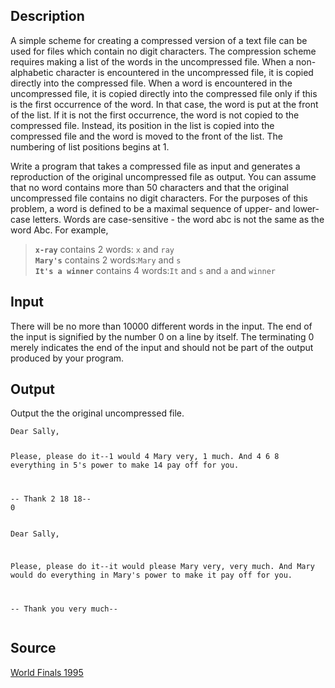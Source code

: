 <h2>Description</h2><p>A simple scheme for creating a compressed version of a text file can be used for files which contain no digit characters. The compression scheme requires making a list of the words in the uncompressed file. When a non-alphabetic character is encountered in the uncompressed file, it is copied directly into the compressed file. When a word is encountered in the uncompressed file, it is copied directly into the compressed file only if this is the first occurrence of the word. In that case, the word is put at the front of the list. If it is not the first occurrence, the word is not copied to the compressed file. Instead, its position in the list is copied into the compressed file and the word is moved to the front of the list. The numbering of list positions begins at 1. 
</p>Write a program that takes a compressed file as input and generates a reproduction of the original uncompressed file as output. You can assume that no word contains more than 50 characters and that the original uncompressed file contains no digit characters. 
For the purposes of this problem, a word is defined to be a maximal sequence of upper- and lower-case letters. Words are case-sensitive - the word abc is not the same as the word Abc. For example, 
<blockquote><code><strong>x-ray</strong></code> contains 2 words: <code>x</code> and <code>ray</code><br><code><strong>Mary's</strong></code> contains 2 words:<code>Mary</code> and <code>s</code><br><code><strong>It's a winner</strong></code> contains 4 words:<code>It</code> and <code>s</code> and <code>a</code> and <code>winner</code></blockquote><p>
</p><h2>Input</h2><p>There will be no more than 10000 different words in the input. The end of the input is signified by the number 0 on a line by itself. The terminating 0 merely indicates the end of the input and should not be part of the output produced by your program. </p><h2>Output</h2><p>Output the the original uncompressed file.</p><pre><code class="language-input1">Dear Sally,

   Please, please do it--1 would 4
Mary very, 1 much.  And 4 6
8 everything in 5&#39;s power to make
14 pay off for you.

   -- Thank 2 18 18--
0</code></pre><pre><code class="language-output1">Dear Sally,

   Please, please do it--it would please
Mary very, very much.  And Mary would
do everything in Mary&#39;s power to make
it pay off for you.

   -- Thank you very much--
</code></pre><h2>Source</h2><a href="searchproblem?field=source&amp;key=World+Finals+1995">World Finals 1995</a>